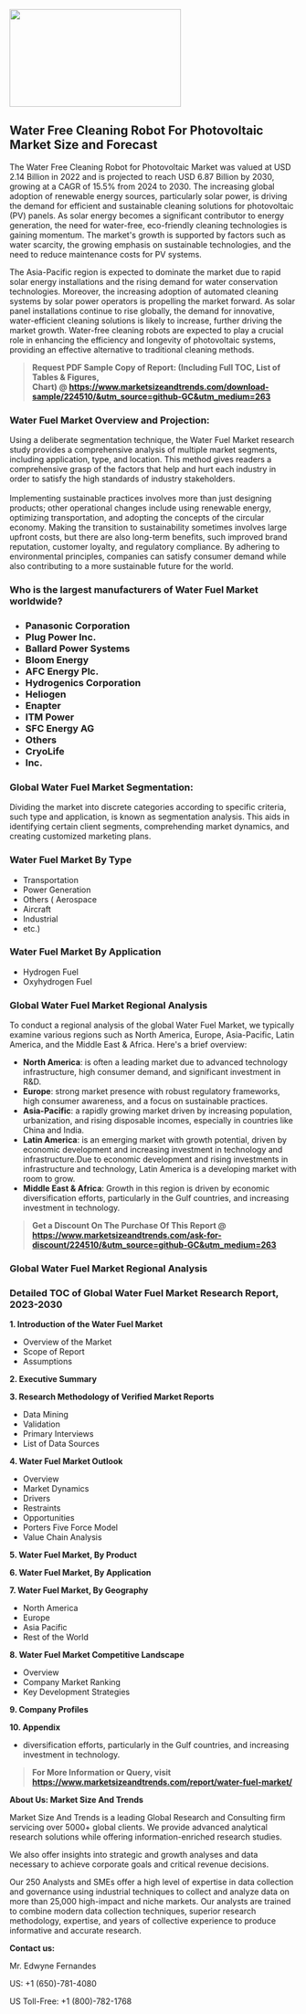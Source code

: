 <p><img class="alignnone size-medium wp-image-20088" src="https://ffe5etoiles.com/wp-content/uploads/2024/12/MST1-300x171.png" alt="" width="300" height="171" /></p><h2>Water Free Cleaning Robot For Photovoltaic Market Size and Forecast</h2><p>The Water Free Cleaning Robot for Photovoltaic Market was valued at USD 2.14 Billion in 2022 and is projected to reach USD 6.87 Billion by 2030, growing at a CAGR of 15.5% from 2024 to 2030. The increasing global adoption of renewable energy sources, particularly solar power, is driving the demand for efficient and sustainable cleaning solutions for photovoltaic (PV) panels. As solar energy becomes a significant contributor to energy generation, the need for water-free, eco-friendly cleaning technologies is gaining momentum. The market's growth is supported by factors such as water scarcity, the growing emphasis on sustainable technologies, and the need to reduce maintenance costs for PV systems.</p><p>The Asia-Pacific region is expected to dominate the market due to rapid solar energy installations and the rising demand for water conservation technologies. Moreover, the increasing adoption of automated cleaning systems by solar power operators is propelling the market forward. As solar panel installations continue to rise globally, the demand for innovative, water-efficient cleaning solutions is likely to increase, further driving the market growth. Water-free cleaning robots are expected to play a crucial role in enhancing the efficiency and longevity of photovoltaic systems, providing an effective alternative to traditional cleaning methods.</p></p><blockquote id="" class=""><strong>Request PDF Sample Copy of Report: (Including Full TOC, List of Tables &amp; Figures, Chart)&nbsp;@&nbsp;<strong><a href="https://www.marketsizeandtrends.com/download-sample/224510/&utm_source=github-GC&utm_medium=263" target="_blank">https://www.marketsizeandtrends.com/download-sample/224510/&utm_source=github-GC&utm_medium=263</a></strong></strong></blockquote><h3 id="" class="">Water Fuel Market&nbsp;Overview and Projection:</h3><p id="" class="">Using a deliberate segmentation technique, the Water Fuel Market research study provides a comprehensive analysis of multiple market segments, including application, type, and location. This method gives readers a comprehensive grasp of the factors that help and hurt each industry in order to satisfy the high standards of industry stakeholders. <br /> <br />Implementing sustainable practices involves more than just designing products; other operational changes include using renewable energy, optimizing transportation, and adopting the concepts of the circular economy. Making the transition to sustainability sometimes involves large upfront costs, but there are also long-term benefits, such improved brand reputation, customer loyalty, and regulatory compliance. By adhering to environmental principles, companies can satisfy consumer demand while also contributing to a more sustainable future for the world.</p><h3 id="" class="">Who is the largest manufacturers of&nbsp;Water Fuel Market worldwide?</h3><h3 class=""><p><ul><li>Panasonic Corporation </li><li> Plug Power Inc. </li><li> Ballard Power Systems </li><li> Bloom Energy </li><li> AFC Energy Plc. </li><li> Hydrogenics Corporation </li><li> Heliogen </li><li> Enapter </li><li> ITM Power </li><li> SFC Energy AG </li><li> Others </li><li> CryoLife </li><li> Inc.</li></ul></p></h3><h3 id="" class="">Global&nbsp;Water Fuel Market Segmentation:</h3><p id="" class="">Dividing the market into discrete categories according to specific criteria, such type and application, is known as segmentation analysis. This aids in identifying certain client segments, comprehending market dynamics, and creating customized marketing plans.</p><h3 id="" class="">Water Fuel Market&nbsp;By Type</h3><p><p><ul><li>Transportation</li><li> Power Generation</li><li> Others ( Aerospace</li><li> Aircraft</li><li> Industrial</li><li> etc.)</p></li></ul></p></p><h3 id="" class="">Water Fuel Market&nbsp;By Application</h3><p class=""><p><ul><li>Hydrogen Fuel</li><li> Oxyhydrogen Fuel</li></ul></p></p><h3 id="" class="">Global Water Fuel Market Regional Analysis</h3><p id="" class="">To conduct a regional analysis of the global Water Fuel Market, we typically examine various regions such as North America, Europe, Asia-Pacific, Latin America, and the Middle East &amp; Africa. Here's a brief overview:</p><ul><li><strong>North America</strong>: is often a leading market due to advanced technology infrastructure, high consumer demand, and significant investment in R&amp;D.</li><li><strong>Europe</strong>: strong market presence with robust regulatory frameworks, high consumer awareness, and a focus on sustainable practices.</li><li><strong>Asia-Pacific</strong>: a rapidly growing market driven by increasing population, urbanization, and rising disposable incomes, especially in countries like China and India.</li><li><strong>Latin America</strong>: is an emerging market with growth potential, driven by economic development and increasing investment in technology and infrastructure.Due to economic development and rising investments in infrastructure and technology, Latin America is a developing market with room to grow.</li><li><strong>Middle East &amp; Africa</strong>: Growth in this region is driven by economic diversification efforts, particularly in the Gulf countries, and increasing investment in technology.</li></ul><blockquote id="" class=""><strong>Get a Discount On The Purchase Of This Report @ <strong><a href="https://www.marketsizeandtrends.com/ask-for-discount/224510/&utm_source=github-GC&utm_medium=263" target="_blank">https://www.marketsizeandtrends.com/ask-for-discount/224510/&utm_source=github-GC&utm_medium=263</a></strong></strong></blockquote><h3 id="" class="">Global Water Fuel Market Regional Analysis</h3><h3 id="" class="">Detailed TOC of Global Water Fuel Market Research Report, 2023-2030</h3><p id="" class=""><strong>1. Introduction of the Water Fuel Market</strong></p><ul><li>Overview of the Market</li><li>Scope of Report</li><li>Assumptions</li></ul><p id="" class=""><strong>2. Executive Summary</strong></p><p id="" class=""><strong>3. Research Methodology of Verified Market Reports</strong></p><ul><li>Data Mining</li><li>Validation</li><li>Primary Interviews</li><li>List of Data Sources</li></ul><p id="" class=""><strong>4. Water Fuel Market Outlook</strong></p><ul><li>Overview</li><li>Market Dynamics</li><li>Drivers</li><li>Restraints</li><li>Opportunities</li><li>Porters Five Force Model</li><li>Value Chain Analysis</li></ul><p id="" class=""><strong>5. Water Fuel Market, By Product</strong></p><p id="" class=""><strong>6. Water Fuel Market, By Application</strong></p><p id="" class=""><strong>7. Water Fuel Market, By Geography</strong></p><ul><li>North America</li><li>Europe</li><li>Asia Pacific</li><li>Rest of the World</li></ul><p id="" class=""><strong>8. Water Fuel Market Competitive Landscape</strong></p><ul><li>Overview</li><li>Company Market Ranking</li><li>Key Development Strategies</li></ul><p id="" class=""><strong>9. Company Profiles</strong></p><p id="" class=""><strong>10. Appendix</strong></p><ul><li>diversification efforts, particularly in the Gulf countries, and increasing investment in technology.</li></ul><blockquote id="" class=""><strong>For More Information or Query, visit <strong><strong><a href="https://www.marketsizeandtrends.com/report/water-fuel-market/" target="_blank">https://www.marketsizeandtrends.com/report/water-fuel-market/</a></strong></strong></strong></blockquote><p id="" class=""><strong>About Us: Market Size And Trends</strong></p><p id="" class="">Market Size And Trends is a leading Global Research and Consulting firm servicing over 5000+ global clients. We provide advanced analytical research solutions while offering information-enriched research studies.</p><p id="" class="">We also offer insights into strategic and growth analyses and data necessary to achieve corporate goals and critical revenue decisions.</p><p id="" class="">Our 250 Analysts and SMEs offer a high level of expertise in data collection and governance using industrial techniques to collect and analyze data on more than 25,000 high-impact and niche markets. Our analysts are trained to combine modern data collection techniques, superior research methodology, expertise, and years of collective experience to produce informative and accurate research.</p><p id="" class=""><strong>Contact us:</strong></p><p id="" class="">Mr. Edwyne Fernandes</p><p id="" class="">US: +1 (650)-781-4080</p><p id="" class="">US Toll-Free: +1 (800)-782-1768</p>
